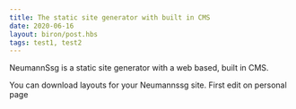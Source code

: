 ```yaml
---
title: The static site generator with built in CMS
date: 2020-06-16
layout: biron/post.hbs
tags: test1, test2
---
```


NeumannSsg is a static site generator with a web based, built in CMS.
<!-- more -->
You can download layouts for your Neumannssg site.
First edit on personal page